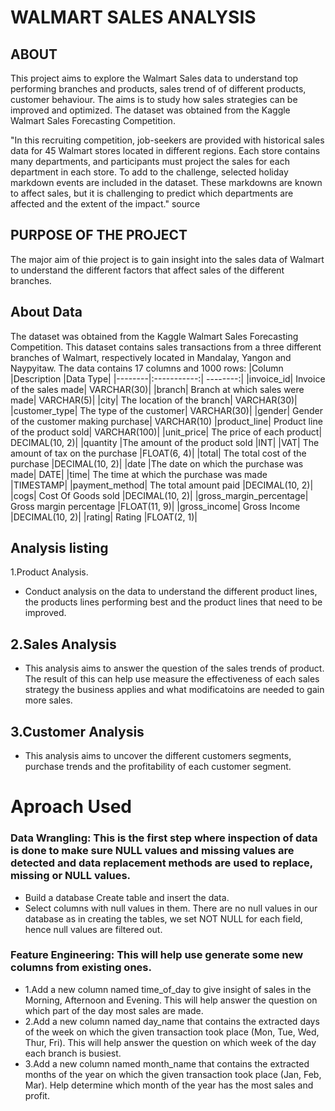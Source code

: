 # WALMART SALES ANALYSIS
## **ABOUT**

This project aims to explore the Walmart Sales data to understand top performing branches and products, sales trend of of different products, customer behaviour. The aims is to study how sales strategies can be improved and optimized. The dataset was obtained from the Kaggle Walmart Sales Forecasting Competition.

"In this recruiting competition, job-seekers are provided with historical sales data for 45 Walmart stores located in different regions. Each store contains many departments, and participants must project the sales for each department in each store. To add to the challenge, selected holiday markdown events are included in the dataset. These markdowns are known to affect sales, but it is challenging to predict which departments are affected and the extent of the impact." source

## **PURPOSE OF THE PROJECT**

The major aim of thie project is to gain insight into the sales data of Walmart to understand the different factors that affect sales of the different branches.

## **About Data**
The dataset was obtained from the Kaggle Walmart Sales Forecasting Competition. This dataset contains sales transactions from a three different branches of Walmart, respectively located in Mandalay, Yangon and Naypyitaw. The data contains 17 columns and 1000 rows:
|Column	|Description	|Data Type|
|--------|:-----------:| --------:|
|invoice_id|	Invoice of the sales made|	VARCHAR(30)|
|branch|	Branch at which sales were made|	VARCHAR(5)|
|city|	The location of the branch|	VARCHAR(30)|
|customer_type|	The type of the customer|	VARCHAR(30)|
|gender|	Gender of the customer making purchase|	VARCHAR(10)
|product_line|	Product line of the product sold|	VARCHAR(100)|
|unit_price|	The price of each product|	DECIMAL(10, 2)|
|quantity	|The amount of the product sold	|INT|
|VAT|	The amount of tax on the purchase	|FLOAT(6, 4)|
|total|	The total cost of the purchase	|DECIMAL(10, 2)|
|date	|The date on which the purchase was made|	DATE|
|time|	The time at which the purchase was made	|TIMESTAMP|
|payment_method|	The total amount paid	|DECIMAL(10, 2)|
|cogs|	Cost Of Goods sold	|DECIMAL(10, 2)|
|gross_margin_percentage|	Gross margin percentage	|FLOAT(11, 9)|
|gross_income|	Gross Income	|DECIMAL(10, 2)|
|rating|	Rating	|FLOAT(2, 1)|



## **Analysis listing**
1.Product Analysis.
 * Conduct analysis on the data to understand the different product lines, the products lines performing best and the product lines that need to be improved.
## **2.Sales Analysis**
 * This analysis aims to answer the question of the sales trends of product. The result of this can help use measure the effectiveness of each sales strategy the business applies and what modificatoins are needed to gain more sales.

## **3.Customer Analysis**
 * This analysis aims to uncover the different customers segments, purchase trends and the profitability of each customer segment.

# **Aproach Used** 
### **Data Wrangling: This is the first step where inspection of data is done to make sure NULL values and missing values are detected and data replacement methods are used to replace, missing or NULL values.** 
 * Build a database
Create table and insert the data.
 * Select columns with null values in them. There are no null values in our database as in creating the tables, we set NOT NULL for each field, hence null values are filtered out.

### **Feature Engineering**: This will help use generate some new columns from existing ones.
 * 1.Add a new column named time_of_day to give insight of sales in the Morning, Afternoon and Evening. This will help answer the question on which part of the day most sales are made.
 * 2.Add a new column named day_name that contains the extracted days of the week on which the given transaction took place (Mon, Tue, Wed, Thur, Fri). This will help answer the question on which week of the day each branch is busiest.
 * 3.Add a new column named month_name that contains the extracted months of the year on which the given transaction took place (Jan, Feb, Mar). Help determine which month of the year has the most sales and profit.   
